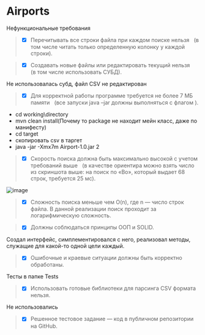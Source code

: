 # Airports
Нефункциональные требования
> - [x] Перечитывать все строки файла при каждом поиске нельзя  
(в том числе читать только определенную колонку у каждой строки).



> - [x] Создавать новые файлы или редактировать текущий нельзя  
(в том числе использовать СУБД). 

Не использовалась субд, файл CSV не редактирован



> - [x] Для корректной работы программе требуется не более 7 МБ памяти  
(все запуски java –jar должны выполняться с флагом ).

- cd working\directory
- mvn clean install(Почему то package не находит мейн класс, даже по манифесту)
- cd target
- скопировать csv в таргет
- java -jar -Xmx7m Airport-1.0.jar 2



> - [x] Скорость поиска должна быть максимально высокой с учетом требований выше  
(в качестве ориентира можно взять число из скриншота выше: на поиск по «Bo», который
выдает 68 строк, требуется 25 мс).

![image](https://user-images.githubusercontent.com/71641509/184119533-dbd8bcfd-84c5-4cb8-a325-7d204ccc119f.png)

> - [x] Сложность поиска меньше чем O(n), где n — число строк файла.
В данной реализации поиск проходит за логарифмическую сложность.

> - [x] Должны соблюдаться принципы ООП и SOLID.

Создал интерфейс, симплементировался с него, реализовал методы, служащие для какой-то одной цели каждый.
> - [x] Ошибочные и краевые ситуации должны быть корректно обработаны.

Тесты в папке Tests

> - [x] Использовать готовые библиотеки для парсинга CSV формата нельзя.

Не использовались

> - [x] Решенное тестовое задание — код в публичном репозитории на GitHub.


